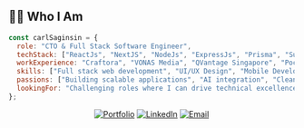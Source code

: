 
## 👨‍💻 Who I Am

```javascript
const carlSaginsin = {
  role: "CTO & Full Stack Software Engineer",
  techStack: ["ReactJs", "NextJS", "NodeJs", "ExpressJs", "Prisma", "Supabase", "MySQL", "PostgreSQL"],
  workExperience: "Craftora", "VONAS Media", "QVantage Singapore", "PocketDevs",
  skills: ["Full stack web development", "UI/UX Design", "Mobile Development", "AI Integration"],
  passions: ["Building scalable applications", "AI integration", "Clean code architecture"],
  lookingFor: "Challenging roles where I can drive technical excellence"
};
```

<div align="center">
  
[![Portfolio](https://img.shields.io/badge/Portfolio-carlsaginsin.tech-0077B5?style=for-the-badge&logo=firefox&logoColor=white)](https://www.carlsaginsin.tech/)
[![LinkedIn](https://img.shields.io/badge/LinkedIn-Connect-0077B5?style=for-the-badge&logo=linkedin&logoColor=white)](https://www.linkedin.com/in/carl-saginsin-30358928a/)
[![Email](https://img.shields.io/badge/Email-Contact_Me-D14836?style=for-the-badge&logo=gmail&logoColor=white)](mailto:saguinsincarl8@gmail.com)
  
</div>



